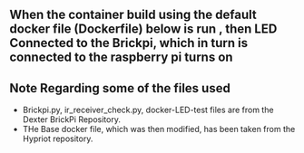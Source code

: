 ## When the container build using the default docker file (Dockerfile) below is run , then LED Connected to the Brickpi, which in turn is connected to the raspberry pi turns on 

## Note Regarding some of the files used
* Brickpi.py, ir_receiver_check.py, docker-LED-test files are from the Dexter BrickPi Repository.
* THe Base docker file, which was then modified, has been taken from the Hypriot repository.
